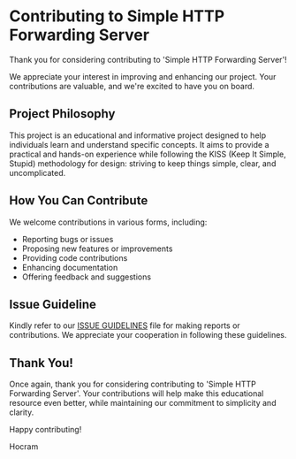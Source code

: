 # Contributing to Simple HTTP Forwarding Server
Thank you for considering contributing to 'Simple HTTP Forwarding Server'!

We appreciate your interest in improving and enhancing our project. Your contributions are valuable, and we're excited to have you on board.

## Project Philosophy
This project is an educational and informative project designed to help individuals learn and understand specific concepts. It aims to provide a practical and hands-on experience while following the KISS (Keep It Simple, Stupid) methodology for design: striving to keep things simple, clear, and uncomplicated.

## How You Can Contribute
We welcome contributions in various forms, including:
- Reporting bugs or issues
- Proposing new features or improvements
- Providing code contributions
- Enhancing documentation
- Offering feedback and suggestions

## Issue Guideline
Kindly refer to our [ISSUE GUIDELINES](ISSUE_GUIDELINES.md) file for making reports or contributions. We appreciate your cooperation in following these guidelines.

## Thank You!
Once again, thank you for considering contributing to 'Simple HTTP Forwarding Server'. Your contributions will help make this educational resource even better, while maintaining our commitment to simplicity and clarity.

Happy contributing!

Hocram
